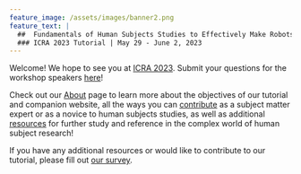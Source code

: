 ```yaml
---
feature_image: /assets/images/banner2.png
feature_text: |
  ##  Fundamentals of Human Subjects Studies to Effectively Make Robots for Humans
  ### ICRA 2023 Tutorial | May 29 - June 2, 2023
---
```


Welcome! We hope to see you at [ICRA 2023](https://www.icra2023.org/). Submit your questions for the workshop speakers [here](https://forms.gle/sonFJwXGACoW6mYw9)!

Check out our [About](../about) page to learn more about the objectives of our tutorial and companion website, all the ways you can [contribute](../cfp) as a subject matter expert or as a novice to human subjects studies, as well as additional [resources](../resources) for further study and reference in the complex world of human subject research!

If you have any additional resources or would like to contribute to our tutorial, please fill out [our survey](https://forms.gle/HoaSrVq8DRVDhEL37).


